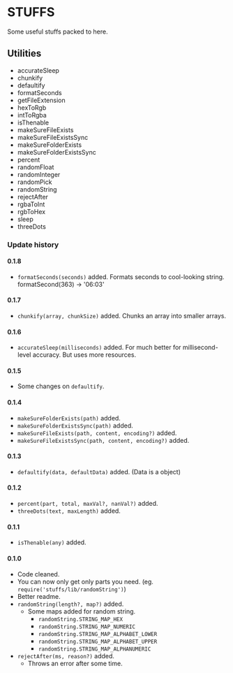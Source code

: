 # STUFFS
Some useful stuffs packed to here.

## Utilities

- accurateSleep
- chunkify
- defaultify
- formatSeconds
- getFileExtension
- hexToRgb
- intToRgba
- isThenable
- makeSureFileExists
- makeSureFileExistsSync
- makeSureFolderExists
- makeSureFolderExistsSync
- percent
- randomFloat
- randomInteger
- randomPick
- randomString
- rejectAfter
- rgbaToInt
- rgbToHex
- sleep
- threeDots


### Update history

#### 0.1.8
- `formatSeconds(seconds)` added. Formats seconds to cool-looking string. formatSecond(363) -> '06:03'

#### 0.1.7
- `chunkify(array, chunkSize)` added. Chunks an array into smaller arrays.

#### 0.1.6
- `accurateSleep(milliseconds)` added. For much better for millisecond-level accuracy. But uses more resources.

#### 0.1.5
- Some changes on `defaultify`.

#### 0.1.4
- `makeSureFolderExists(path)` added.
- `makeSureFolderExistsSync(path)` added.
- `makeSureFileExists(path, content, encoding?)` added.
- `makeSureFileExistsSync(path, content, encoding?)` added.

#### 0.1.3
  - `defaultify(data, defaultData)` added. (Data is a object)

#### 0.1.2
  - `percent(part, total, maxVal?, nanVal?)` added.
  - `threeDots(text, maxLength)` added.

#### 0.1.1
  - `isThenable(any)` added.

#### 0.1.0

- Code cleaned.
- You can now only get only parts you need. (eg. `require('stuffs/lib/randomString')`)
- Better readme.
- `randomString(length?, map?)` added.
  - Some maps added for random string.
      - `randomString.STRING_MAP_HEX`
      - `randomString.STRING_MAP_NUMERIC`
      - `randomString.STRING_MAP_ALPHABET_LOWER`
      - `randomString.STRING_MAP_ALPHABET_UPPER`
      - `randomString.STRING_MAP_ALPHANUMERIC`
- `rejectAfter(ms, reason?)` added.
  - Throws an error after some time.
